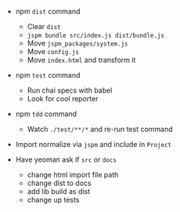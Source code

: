 - npm `dist` command
  - Clear `dist`
  - `jspm bundle src/index.js dist/bundle.js`
  - Move `jspm_packages/system.js`
  - Move `config.js`
  - Move `index.html` and transform it

- npm `test` command
  - Run chai specs with babel
  - Look for cool reporter

- npm `tdd` command
  - Watch `./test/**/*` and re-run test command

- Import normalize via `jspm` and include in `Project`

- Have yeoman ask if `src` or `docs`
  - change html import file path
  - change dist to docs
  - add lib build as dist
  - change up tests
